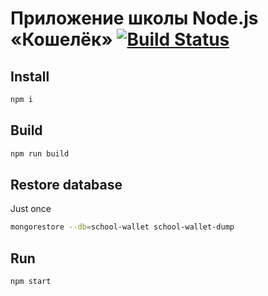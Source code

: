 # Приложение школы Node.js «Кошелёк» [![Build Status](https://travis-ci.org/sutarmin/yandex-node-school.svg?branch=master)](https://travis-ci.org/sutarmin/yandex-node-school)

## Install
```sh
npm i
```
## Build
```sh
npm run build
```
## Restore database
Just once
```sh
mongorestore --db=school-wallet school-wallet-dump
```

## Run
```sh
npm start
```
